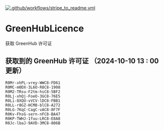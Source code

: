 [![.github/workflows/stripe_to_readme.yml](https://github.com/zjx-kimi/GreenHubLicence/actions/workflows/stripe_to_readme.yml/badge.svg)](https://github.com/zjx-kimi/GreenHubLicence/actions/workflows/stripe_to_readme.yml)
# GreenHubLicence
获取 GreenHub 许可证
## 获取到的 GreenHub 许可证 （2024-10-10 13 : 00 更新）
```
R0Mr-xhPL-vrey-WWC8-FD61
R0MC-m0DX-3L6O-R8C8-1908
R0M2-TRsu-F2tm-hsC8-5BF2
R0Lj-xhQj-FoeO-3GC8-76E5
R0Li-8XQU-vVCV-lDC8-FBB1
R0LL-r8GZ-HCM8-blC8-A272
R0LG-7KqC-CagC-vAC8-8F7F
R0Kv-FhsG-sern-nFC8-BA47
R0KP-TWHJ-1fuu-LRC8-E8A8
R0Jc-lbaJ-9AVD-3MC8-806B
```
